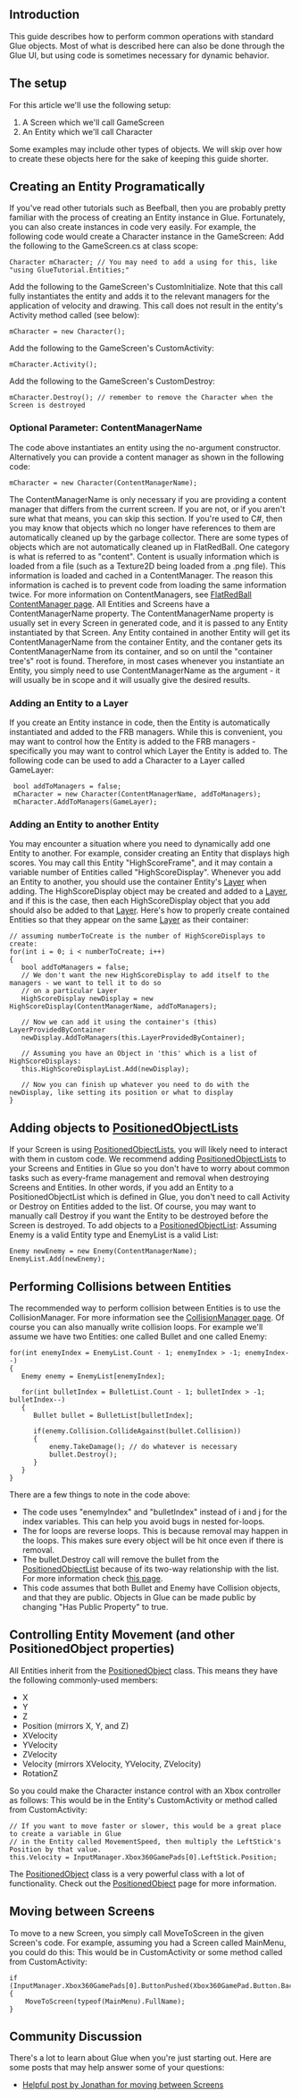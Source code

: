 ## Introduction

This guide describes how to perform common operations with standard Glue objects. Most of what is described here can also be done through the Glue UI, but using code is sometimes necessary for dynamic behavior.

## The setup

For this article we'll use the following setup:

1.  A Screen which we'll call GameScreen
2.  An Entity which we'll call Character

Some examples may include other types of objects. We will skip over how to create these objects here for the sake of keeping this guide shorter.

## Creating an Entity Programatically

If you've read other tutorials such as Beefball, then you are probably pretty familiar with the process of creating an Entity instance in Glue. Fortunately, you can also create instances in code very easily. For example, the following code would create a Character instance in the GameScreen: Add the following to the GameScreen.cs at class scope:

    Character mCharacter; // You may need to add a using for this, like "using GlueTutorial.Entities;"

Add the following to the GameScreen's CustomInitialize. Note that this call fully instantiates the entity and adds it to the relevant managers for the application of velocity and drawing. This call does not result in the entity's Activity method called (see below):

    mCharacter = new Character();

Add the following to the GameScreen's CustomActivity:

    mCharacter.Activity();

Add the following to the GameScreen's CustomDestroy:

    mCharacter.Destroy(); // remember to remove the Character when the Screen is destroyed

### Optional Parameter: ContentManagerName

The code above instantiates an entity using the no-argument constructor. Alternatively you can provide a content manager as shown in the following code:

``` lang:c#
mCharacter = new Character(ContentManagerName);
```

The ContentManagerName is only necessary if you are providing a content manager that differs from the current screen. If you are not, or if you aren't sure what that means, you can skip this section. If you're used to C#, then you may know that objects which no longer have references to them are automatically cleaned up by the garbage collector. There are some types of objects which are not automatically cleaned up in FlatRedBall. One category is what is referred to as "content". Content is usually information which is loaded from a file (such as a Texture2D being loaded from a .png file). This information is loaded and cached in a ContentManager. The reason this information is cached is to prevent code from loading the same information twice. For more information on ContentManagers, see [FlatRedBall ContentManager page](/frb/docs/index.php?title=FlatRedBall_Content_Manager "FlatRedBall Content Manager"). All Entities and Screens have a ContentManagerName property. The ContentManagerName property is usually set in every Screen in generated code, and it is passed to any Entity instantiated by that Screen. Any Entity contained in another Entity will get its ContentManagerName from the container Entity, and the contaner gets its ContentManagerName from its container, and so on until the "container tree's" root is found. Therefore, in most cases whenever you instantiate an Entity, you simply need to use ContentManagerName as the argument - it will usually be in scope and it will usually give the desired results.

### Adding an Entity to a Layer

If you create an Entity instance in code, then the Entity is automatically instantiated and added to the FRB managers. While this is convenient, you may want to control how the Entity is added to the FRB managers - specifically you may want to control which Layer the Entity is added to. The following code can be used to add a Character to a Layer called GameLayer:

     bool addToManagers = false;
     mCharacter = new Character(ContentManagerName, addToManagers);
     mCharacter.AddToManagers(GameLayer);

### Adding an Entity to another Entity

You may encounter a situation where you need to dynamically add one Entity to another. For example, consider creating an Entity that displays high scores. You may call this Entity "HighScoreFrame", and it may contain a variable number of Entities called "HighScoreDisplay". Whenever you add an Entity to another, you should use the container Entity's [Layer](/frb/docs/index.php?title=FlatRedBall.Graphics.Layer "FlatRedBall.Graphics.Layer") when adding. The HighScoreDisplay object may be created and added to a [Layer](/frb/docs/index.php?title=FlatRedBall.Graphics.Layer "FlatRedBall.Graphics.Layer"), and if this is the case, then each HighScoreDisplay object that you add should also be added to that [Layer](/frb/docs/index.php?title=FlatRedBall.Graphics.Layer "FlatRedBall.Graphics.Layer"). Here's how to properly create contained Entities so that they appear on the same [Layer](/frb/docs/index.php?title=FlatRedBall.Graphics.Layer "FlatRedBall.Graphics.Layer") as their container:

    // assuming numberToCreate is the number of HighScoreDisplays to create:
    for(int i = 0; i < numberToCreate; i++)
    {
       bool addToManagers = false;
       // We don't want the new HighScoreDisplay to add itself to the managers - we want to tell it to do so
       // on a particular Layer
       HighScoreDisplay newDisplay = new HighScoreDisplay(ContentManagerName, addToManagers);

       // Now we can add it using the container's (this) LayerProvidedByContainer
       newDisplay.AddToManagers(this.LayerProvidedByContainer);

       // Assuming you have an Object in 'this' which is a list of HighScoreDisplays:
       this.HighScoreDisplayList.Add(newDisplay);

       // Now you can finish up whatever you need to do with the newDisplay, like setting its position or what to display
    }

## Adding objects to [PositionedObjectLists](/frb/docs/index.php?title=FlatRedBall.Math.PositionedObjectList "FlatRedBall.Math.PositionedObjectList")

If your Screen is using [PositionedObjectLists](/frb/docs/index.php?title=FlatRedBall.Math.PositionedObjectList "FlatRedBall.Math.PositionedObjectList"), you will likely need to interact with them in custom code. We recommend adding [PositionedObjectLists](/frb/docs/index.php?title=FlatRedBall.Math.PositionedObjectList "FlatRedBall.Math.PositionedObjectList") to your Screens and Entities in Glue so you don't have to worry about common tasks such as every-frame management and removal when destroying Screens and Entities. In other words, if you add an Entity to a PositionedObjectList which is defined in Glue, you don't need to call Activity or Destroy on Entities added to the list. Of course, you may want to manually call Destroy if you want the Entity to be destroyed before the Screen is destroyed. To add objects to a [PositionedObjectList](/frb/docs/index.php?title=FlatRedBall.Math.PositionedObjectList "FlatRedBall.Math.PositionedObjectList"): Assuming Enemy is a valid Entity type and EnemyList is a valid List:

    Enemy newEnemy = new Enemy(ContentManagerName);
    EnemyList.Add(newEnemy);

## Performing Collisions between Entities

The recommended way to perform collision between Entities is to use the CollisionManager. For more information see the [CollisionManager page](/documentation/tutorials/glue-tutorials/basic-coding-in-glue.md). Of course you can also manually write collision loops. For example we'll assume we have two Entities: one called Bullet and one called Enemy:

    for(int enemyIndex = EnemyList.Count - 1; enemyIndex > -1; enemyIndex--)
    {
       Enemy enemy = EnemyList[enemyIndex];
       
       for(int bulletIndex = BulletList.Count - 1; bulletIndex > -1; bulletIndex--)
       {
          Bullet bullet = BulletList[bulletIndex];

          if(enemy.Collision.CollideAgainst(bullet.Collision))
          {
              enemy.TakeDamage(); // do whatever is necessary
              bullet.Destroy();
          }
       }
    }

There are a few things to note in the code above:

-   The code uses "enemyIndex" and "bulletIndex" instead of i and j for the index variables. This can help you avoid bugs in nested for-loops.
-   The for loops are reverse loops. This is because removal may happen in the loops. This makes sure every object will be hit once even if there is removal.
-   The bullet.Destroy call will remove the bullet from the [PositionedObjectList](/frb/docs/index.php?title=FlatRedBall.Math.PositionedObjectList "FlatRedBall.Math.PositionedObjectList") because of its two-way relationship with the list. For more information check [this page](/frb/docs/index.php?title=FlatRedBall.Math.AttachableList#Two_Way_Relationships "FlatRedBall.Math.AttachableList").
-   This code assumes that both Bullet and Enemy have Collision objects, and that they are public. Objects in Glue can be made public by changing "Has Public Property" to true.

## Controlling Entity Movement (and other PositionedObject properties)

All Entities inherit from the [PositionedObject](/frb/docs/index.php?title=FlatRedBall.PositionedObject "FlatRedBall.PositionedObject") class. This means they have the following commonly-used members:

-   X
-   Y
-   Z
-   Position (mirrors X, Y, and Z)
-   XVelocity
-   YVelocity
-   ZVelocity
-   Velocity (mirrors XVelocity, YVelocity, ZVelocity)
-   RotationZ

So you could make the Character instance control with an Xbox controller as follows: This would be in the Entity's CustomActivity or method called from CustomActivity:

    // If you want to move faster or slower, this would be a great place to create a variable in Glue
    // in the Entity called MovementSpeed, then multiply the LeftStick's Position by that value.
    this.Velocity = InputManager.Xbox360GamePads[0].LeftStick.Position;

The [PositionedObject](/frb/docs/index.php?title=FlatRedBall.PositionedObject "FlatRedBall.PositionedObject") class is a very powerful class with a lot of functionality. Check out the [PositionedObject](/frb/docs/index.php?title=FlatRedBall.PositionedObject "FlatRedBall.PositionedObject") page for more information.

## Moving between Screens

To move to a new Screen, you simply call MoveToScreen in the given Screen's code. For example, assuming you had a Screen called MainMenu, you could do this: This would be in CustomActivity or some method called from CustomActivity:

    if (InputManager.Xbox360GamePads[0].ButtonPushed(Xbox360GamePad.Button.Back))
    {
        MoveToScreen(typeof(MainMenu).FullName);
    }

## Community Discussion

There's a lot to learn about Glue when you're just starting out. Here are some posts that may help answer some of your questions:

-   [Helpful post by Jonathan for moving between Screens](/frb/forum/viewtopic.php?f=24&t=4705)
